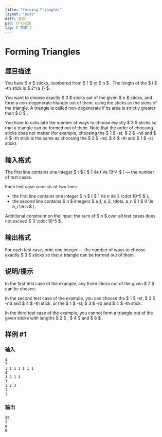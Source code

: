 ```yaml
---
title: "Forming Triangles"
layout: "post"
diff: 普及-
pid: CF1922B
tag: ['枚举']
---
```


# Forming Triangles

## 题目描述

You have $ n $ sticks, numbered from $ 1 $ to $ n $ . The length of the $ i $ -th stick is $ 2^{a_i} $ .

You want to choose exactly $ 3 $ sticks out of the given $ n $ sticks, and form a non-degenerate triangle out of them, using the sticks as the sides of the triangle. A triangle is called non-degenerate if its area is strictly greater than $ 0 $ .

You have to calculate the number of ways to choose exactly $ 3 $ sticks so that a triangle can be formed out of them. Note that the order of choosing sticks does not matter (for example, choosing the $ 1 $ -st, $ 2 $ -nd and $ 4 $ -th stick is the same as choosing the $ 2 $ -nd, $ 4 $ -th and $ 1 $ -st stick).

## 输入格式

The first line contains one integer $ t $ ( $ 1 \le t \le 10^4 $ ) — the number of test cases.

Each test case consists of two lines:

- the first line contains one integer $ n $ ( $ 1 \le n \le 3 \cdot 10^5 $ );
- the second line contains $ n $ integers $ a_1, a_2, \dots, a_n $ ( $ 0 \le a_i \le n $ ).

Additional constraint on the input: the sum of $ n $ over all test cases does not exceed $ 3 \cdot 10^5 $ .

## 输出格式

For each test case, print one integer — the number of ways to choose exactly $ 3 $ sticks so that a triangle can be formed out of them.

## 说明/提示

In the first test case of the example, any three sticks out of the given $ 7 $ can be chosen.

In the second test case of the example, you can choose the $ 1 $ -st, $ 2 $ -nd and $ 4 $ -th stick, or the $ 1 $ -st, $ 3 $ -rd and $ 4 $ -th stick.

In the third test case of the example, you cannot form a triangle out of the given sticks with lengths $ 2 $ , $ 4 $ and $ 8 $ .

## 样例 #1

### 输入

```
4
7
1 1 1 1 1 1 1
4
3 2 1 3
3
1 2 3
1
1
```

### 输出

```
35
2
0
0
```

